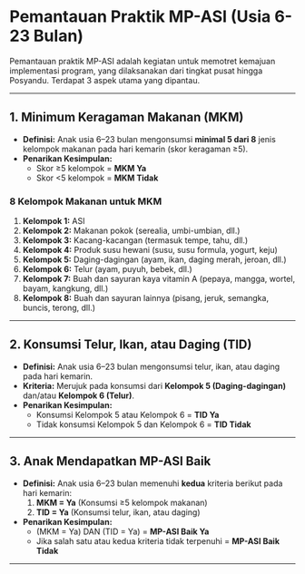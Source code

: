 # Pemantauan Praktik MP-ASI (Usia 6-23 Bulan)

Pemantauan praktik MP-ASI adalah kegiatan untuk memotret kemajuan implementasi program, yang dilaksanakan dari tingkat pusat hingga Posyandu. Terdapat 3 aspek utama yang dipantau.

---

## 1. Minimum Keragaman Makanan (MKM)

* **Definisi:** Anak usia 6–23 bulan mengonsumsi **minimal 5 dari 8** jenis kelompok makanan pada hari kemarin (skor keragaman ≥5).
* **Penarikan Kesimpulan:**
    * Skor ≥5 kelompok = **MKM Ya**
    * Skor <5 kelompok = **MKM Tidak**

### 8 Kelompok Makanan untuk MKM
1.  **Kelompok 1:** ASI
2.  **Kelompok 2:** Makanan pokok (serealia, umbi-umbian, dll.)
3.  **Kelompok 3:** Kacang-kacangan (termasuk tempe, tahu, dll.)
4.  **Kelompok 4:** Produk susu hewani (susu, susu formula, yogurt, keju)
5.  **Kelompok 5:** Daging-dagingan (ayam, ikan, daging merah, jeroan, dll.)
6.  **Kelompok 6:** Telur (ayam, puyuh, bebek, dll.)
7.  **Kelompok 7:** Buah dan sayuran kaya vitamin A (pepaya, mangga, wortel, bayam, kangkung, dll.)
8.  **Kelompok 8:** Buah dan sayuran lainnya (pisang, jeruk, semangka, buncis, terong, dll.)

---

## 2. Konsumsi Telur, Ikan, atau Daging (TID)

* **Definisi:** Anak usia 6–23 bulan mengonsumsi telur, ikan, atau daging pada hari kemarin.
* **Kriteria:** Merujuk pada konsumsi dari **Kelompok 5 (Daging-dagingan)** dan/atau **Kelompok 6 (Telur)**.
* **Penarikan Kesimpulan:**
    * Konsumsi Kelompok 5 atau Kelompok 6 = **TID Ya**
    * Tidak konsumsi Kelompok 5 dan Kelompok 6 = **TID Tidak**

---

## 3. Anak Mendapatkan MP-ASI Baik

* **Definisi:** Anak usia 6–23 bulan memenuhi **kedua** kriteria berikut pada hari kemarin:
    1.  **MKM = Ya** (Konsumsi ≥5 kelompok makanan)
    2.  **TID = Ya** (Konsumsi telur, ikan, atau daging)
* **Penarikan Kesimpulan:**
    * (MKM = Ya) DAN (TID = Ya) = **MP-ASI Baik Ya**
    * Jika salah satu atau kedua kriteria tidak terpenuhi = **MP-ASI Baik Tidak**

---